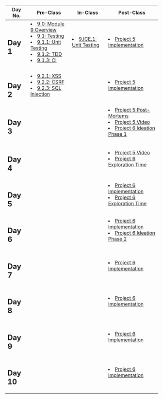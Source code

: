|Day No.|Pre-Class|In-Class|Post-Class|
| --- | --- | --- | --- |
|<h2>Day 1</h2>|<li>[9.0: Module 9 Overview](day-1/pre-class/9.0-module-9-overview.md)</li><li>[9.1: Testing](day-1/pre-class/9.1-testing.md)</li><li>[9.1.1: Unit Testing](day-1/pre-class/9.1.1-unit-testing.md)</li><li>[9.1.2: TDD](day-1/pre-class/9.1.2-tdd.md)</li><li>[9.1.3: CI](day-1/pre-class/9.1.3-ci.md)</li><br>|<li>[9.ICE.1: Unit Testing](day-1/in-class/9.ice.1-unit-testing.md)</li><br>|<li>[Project 5 Implementation](day-1/post-class/project-5-group-react-app.md)</li><br>|
|<h2>Day 2</h2>|<li>[9.2.1: XSS](day-2/pre-class/9.2.1-xss.md)</li><li>[9.2.2: CSRF](day-2/pre-class/9.2.2-csrf.md)</li><li>[9.2.3: SQL Injection](day-2/pre-class/9.2.3-sql-injection.md)</li><br>|<br>|<li>[Project 5 Implementation](day-2/post-class/project-5-group-react-app.md)</li><br>|
|<h2>Day 3</h2>|<br>|<br>|<li>[Project 5 Post-Mortems](day-3/post-class/course-methodology.md)</li><li>[Project 5 Video](day-3/post-class/project-5-group-react-app.md)</li><li>[Project 6 Ideation Phase 1](day-3/post-class/project-6-capstone.md)</li><br>|
|<h2>Day 4</h2>|<br>|<br>|<li>[Project 5 Video](day-4/post-class/project-5-group-react-app.md)</li><li>[Project 6 Exploration Time](day-4/post-class/.md)</li><br>|
|<h2>Day 5</h2>|<br>|<br>|<li>[Project 6 Implementation](day-5/post-class/project-6-capstone.md)</li><li>[Project 6 Exploration Time](day-5/post-class/.md)</li><br>|
|<h2>Day 6</h2>|<br>|<br>|<li>[Project 6 Implementation](day-6/post-class/project-6-capstone.md)</li><li>[Project 6 Ideation Phase 2](day-6/post-class/project-6-capstone.md)</li><br>|
|<h2>Day 7</h2>|<br>|<br>|<li>[Project 6 Implementation](day-7/post-class/project-6-capstone.md)</li><br>|
|<h2>Day 8</h2>|<br>|<br>|<li>[Project 6 Implementation](day-8/post-class/project-6-capstone.md)</li><br>|
|<h2>Day 9</h2>|<br>|<br>|<li>[Project 6 Implementation](day-9/post-class/project-6-capstone.md)</li><br>|
|<h2>Day 10</h2>|<br>|<br>|<li>[Project 6 Implementation](day-10/post-class/project-6-capstone.md)</li><br>|


